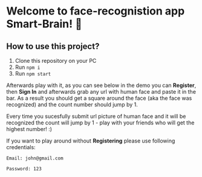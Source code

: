 # Welcome to face-recognistion app Smart-Brain! :information_desk_person:

## How to use this project?

1. Clone this repository on your PC
2. Run `npm i`
3. Run `npm start`

Afterwards play with it, as you can see below in the demo you can **Register**, then **Sign In** and afterwards grab any url with human face and paste it in the bar. As a result you should get a square around the face (aka the face was recognized) and the count number should jump by 1. 

Every time you sucesfully submit url picture of human face and it will be recognized the count will jump by 1 - play with your friends who will get the highest number! :)

If you want to play around without **Registering** please use following credentials:

`Email: john@gmail.com`

`Password: 123`
